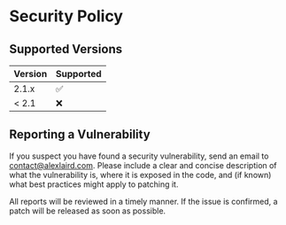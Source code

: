 # Security Policy

## Supported Versions

| Version | Supported          |
|---------|--------------------|
| 2.1.x   | :white_check_mark: |
| < 2.1   | :x:                |

## Reporting a Vulnerability

If you suspect you have found a security vulnerability, send an email
to [contact@alexlaird.com](mailto:contact@alexlaird.com).
Please include a clear and concise description of what the vulnerability is, where it is exposed in the code, and (if
known) what best practices might apply to patching it.

All reports will be reviewed in a timely manner. If the issue is confirmed, a patch will be released as soon as
possible.
